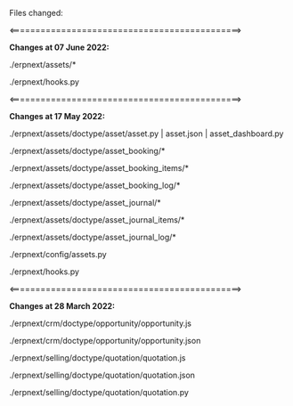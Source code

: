 Files changed:

<=============================================>

<b>Changes at 07 June 2022:</b>

./erpnext/assets/*

./erpnext/hooks.py

<=============================================>

<b>Changes at 17 May 2022:</b>

./erpnext/assets/doctype/asset/asset.py | asset.json | asset_dashboard.py

./erpnext/assets/doctype/asset_booking/*

./erpnext/assets/doctype/asset_booking_items/*

./erpnext/assets/doctype/asset_booking_log/*

./erpnext/assets/doctype/asset_journal/*

./erpnext/assets/doctype/asset_journal_items/*

./erpnext/assets/doctype/asset_journal_log/*

./erpnext/config/assets.py

./erpnext/hooks.py

<=============================================>

<b>Changes at 28 March 2022:</b>

./erpnext/crm/doctype/opportunity/opportunity.js

./erpnext/crm/doctype/opportunity/opportunity.json

./erpnext/selling/doctype/quotation/quotation.js

./erpnext/selling/doctype/quotation/quotation.json

./erpnext/selling/doctype/quotation/quotation.py
